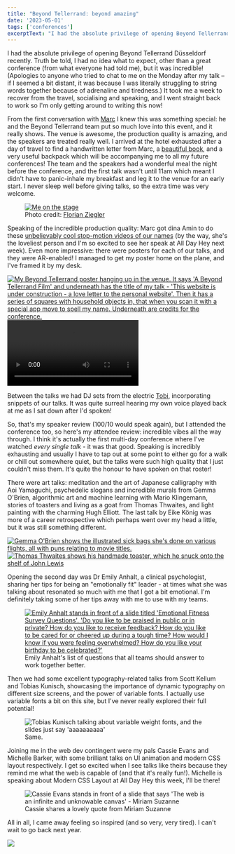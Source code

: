 ```yaml
---
title: "Beyond Tellerrand: beyond amazing"
date: '2023-05-01'
tags: ['conferences']
excerptText: "I had the absolute privilege of opening Beyond Tellerrand Düsseldorf recently. I had no idea what to expect, but it was incredible!"
---
```


I had the absolute privilege of opening Beyond Tellerrand Düsseldorf recently. Truth be told, I had no idea what to expect, other than a great conference (from what everyone had told me), but it was incredible! (Apologies to anyone who tried to chat to me on the Monday after my talk &ndash; if I seemed a bit distant, it was because I was literally struggling to string words together because of adrenaline and tiredness.) It took me a week to recover from the travel, socialising and speaking, and I went straight back to work so I'm only getting around to writing this now!

From the first conversation with [Marc](http://www.marcthiele.com/) I knew this was something special: he and the Beyond Tellerrand team put so much love into this event, and it really shows. The venue is awesome, the production quality is amazing, and the speakers are treated really well. I arrived at the hotel exhausted after a day of travel to find a handwritten letter from Marc, a [beautiful book](https://www.shauntan.net/arrival-book), and a very useful backpack which will be accompanying me to all my future conferences! The team and the speakers had a wonderful meal the night before the conference, and the first talk wasn't until 11am which meant I didn't have to panic-inhale my breakfast and leg it to the venue for an early start. I never sleep well before giving talks, so the extra time was very welcome.

<figure>
<a href="/img/blog/beyond-tellerrand-2023/btconf-me-stage.jpg" target="_blank"><img src="/img/blog/beyond-tellerrand-2023/btconf-me-stage.jpg" alt="Me on the stage"></a>
<figcaption>Photo credit: <a href="https://florian.photo/" target="_blank" rel="noreferrer noopener">Florian Ziegler</a></figcaption>
</figure>

Speaking of the incredible production quality: Marc got dina Amin to do these [unbelievably cool stop-motion videos of our names](https://youtu.be/SfIzk_9fdYs) (by the way, she's the loveliest person and I'm so excited to see her speak at All Day Hey next week). Even more impressive: there were posters for each of our talks, and they were AR-enabled! I managed to get my poster home on the plane, and I've framed it by my desk.

<div class="two-col"> 
<a href="/img/blog/beyond-tellerrand-2023/bt-poster.JPG" target="_blank"><img src="/img/blog/beyond-tellerrand-2023/bt-poster.JPG" alt="My Beyond Tellerrand poster hanging up in the venue. It says 'A Beyond Tellerrand Film' and underneath has the title of my talk - 'This website is under construction - a love letter to the personal website'. Then it has a series of squares with household objects in, that when you scan it with a special app move to spell my name. Underneath are credits for the conference."></a>

<video controls>
<source src="/img/blog/beyond-tellerrand-2023/bt-poster.webm" type="video/webm">
<source src="/img/blog/beyond-tellerrand-2023/bt-poster.mp4" type="video/mp4">
A video showing the stop motion animation of my name with household objects.
</video>
</div>

Between the talks we had DJ sets from the electric [Tobi](https://baldower.com/), incorporating snippets of our talks. It was quite surreal hearing my own voice played back at me as I sat down after I'd spoken!  

So, that's my speaker review (100/10 would speak again), but I attended the conference too, so here's my attendee review: incredible vibes all the way through. I think it's actually the first multi-day conference where I've watched *every single talk* - it was that good. Speaking is incredibly exhausting and usually I have to tap out at some point to either go for a walk or chill out somewhere quiet, but the talks were such high quality that I just couldn't miss them. It's quite the honour to have spoken on that roster! 

There were art talks: meditation and the art of Japanese calligraphy with Aoi Yamaguchi, psychedelic slogans and incredible murals from Gemma O'Brien, algorithmic art and machine learning with Mario Klingemann, stories of toasters and living as a goat from Thomas Thwaites, and light painting with the charming Hugh Elliott. The last talk by Eike König was more of a career retrospective which perhaps went over my head a little, but it was still something different. 

<div class="two-col">
<a href="/img/blog/beyond-tellerrand-2023/gemma-obrien.JPG" target="_blank"><img src="/img/blog/beyond-tellerrand-2023/gemma-obrien.JPG" alt="Gemma O'Brien shows the illustrated sick bags she's done on various flights, all with puns relating to movie titles."></a>
<a href="/img/blog/beyond-tellerrand-2023/thomas-thwaites.JPG" target="_blank"><img src="/img/blog/beyond-tellerrand-2023/thomas-thwaites.JPG" alt="Thomas Thwaites shows his handmade toaster, which he snuck onto the shelf of John Lewis"></a>
</div>

Opening the second day was Dr Emily Anhalt, a clinical psychologist, sharing her tips for being an "emotionally fit" leader - at times what she was talking about resonated so much with me that I got a bit emotional. I'm definitely taking some of her tips away with me to use with my teams. 

<figure>
<a href="/img/blog/beyond-tellerrand-2023/emily.JPG" target="_blank"><img src="/img/blog/beyond-tellerrand-2023/emily.JPG" alt="Emily Anhalt stands in front of a slide titled 'Emotional Fitness Survey Questions'. 'Do you like to be praised in public or in private? How do you like to receive feedback? How do you like to be cared for or cheered up during a tough time? How would I know if you were feeling overwhelmed? How do you like your birthday to be celebrated?'"></a>
<figcaption>Emily Anhalt's list of questions that all teams should answer to work together better.</figcaption>
</figure>

Then we had some excellent typography-related talks from Scott Kellum and Tobias Kunisch, showcasing the importance of dynamic typography on different size screens, and the power of variable fonts. I actually use variable fonts a bit on this site, but I've never really explored their full potential! 

<figure>
<img src="/img/blog/beyond-tellerrand-2023/tobias.JPG" alt="Tobias Kunisch talking about variable weight fonts, and the slides just say 'aaaaaaaaaa'">
<figcaption>Same.</figcaption>
</figure>

Joining me in the web dev contingent were my pals Cassie Evans and Michelle Barker, with some brilliant talks on UI animation and modern CSS layout respectively. I get so excited when I see talks like theirs because they remind me what the web is capable of (and that it's really fun!). Michelle is speaking about Modern CSS Layout at All Day Hey this week, I'll be there!

<figure>
<img src="/img/blog/beyond-tellerrand-2023/cassie.JPG" alt="Cassie Evans stands in front of a slide that says 'The web is an infinite and unknowable canvas' - Miriam Suzanne">
<figcaption>Cassie shares a lovely quote from Miriam Suzanne</figcaption>
</figure>


All in all, I came away feeling so inspired (and so very, very tired). I can't wait to go back next year.

<img src="/img/blog/beyond-tellerrand-2023/coffee.JPG" />